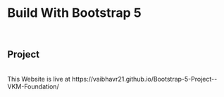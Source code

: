 <h1>Build With Bootstrap 5</h1> <br>
<h2>Project</h2> <br>
This Website is live at https://vaibhavr21.github.io/Bootstrap-5-Project--VKM-Foundation/

